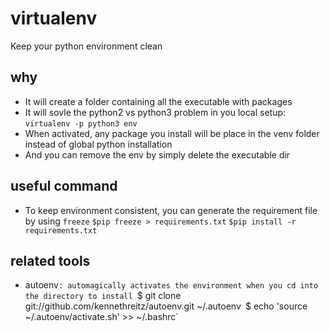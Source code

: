 # virtualenv
Keep your python environment clean

## why
* It will create a folder containing all the executable with packages
* It will sovle the python2 vs python3 problem in you local setup: 
    `virtualenv -p python3 env`
* When activated, any package you install will be place in the venv folder instead of global python installation
* And you can remove the env by simply delete the executable dir

## useful command
* To keep environment consistent, you can generate the requirement file by using `freeze`
    `$pip freeze > requirements.txt`
    `$pip install -r requirements.txt`

## related tools
* autoenv`: automagically activates the environment when you cd into the directory
    to install
    `$ git clone git://github.com/kennethreitz/autoenv.git ~/.autoenv`
    `$ echo 'source ~/.autoenv/activate.sh' >> ~/.bashrc`
